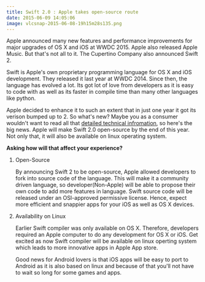 ```yaml
---
title: Swift 2.0 : Apple takes open-source route
date: 2015-06-09 14:05:06
image: vlcsnap-2015-06-08-19h15m28s135.png 
---
```


<p class="intro"><span class="dropcap">A</span>pple announced many new features and performance improvements for major upgrades of OS X and iOS at WWDC 2015. Apple also released Apple Music. But that's not all to it. The Cupertino Company also announced Swift 2.</p>

<p>Swift is Apple's own proprietary programming language for OS X and iOS development. They released it last year at WWDC 2014. Since then, the language has evolved a lot. Its got lot of love from developers as it is easy to code with as well as its faster in compile time than many other languages like python.</p>

<p>Apple decided to enhance it to such an extent that in just one year it got its verison bumped up to 2. So what's new? Maybe you as a consumer wouldn't want to read all that <a href="https://developer.apple.com/swift/blog/?id=29">detailed technical infromation</a>, so here's the big news. Apple will make Swift 2.0 open-source by the end of this year. Not only that, it will also be available on linux operating system.</p>

<p style="font-weight: bold;">Asking how will that affect your experience?</p>

<ol>
  <li>Open-Source<p>By announcing Swift 2 to be open-source, Apple allowed developers to fork into source code of the language. This will make it a community driven language, so developer(Non-Apple) will be able to propose their own code to add more features in language. Swift source code will be released under an OSI-approved permissive license. Hence, expect more efficient and snappier apps for your iOS as well as OS X devices.</p></li>
  <li>Availability on Linux<p>Earlier Swift compiler was only available on OS X. Therefore, developers required an Apple computer to do any development for OS X or iOS. Get excited as now Swift compiler will be available on linux operting system which leads to more innovative apps in Apple App store.</p><p>Good news for Android lovers is that iOS apps will be easy to port to Android as it is also based on linux and because of that you'll not have to wait so long for some games and apps.</p></li>

</ol>
